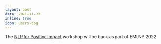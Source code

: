 ```yaml
---
layout: post
date: 2021-11-22
inline: true
icon: users-cog
---
```


The <a href="https://sites.google.com/view/nlp4positiveimpact2021" target="_blank">NLP for Positive Impact</a> workshop will be back as part of EMLNP 2022
